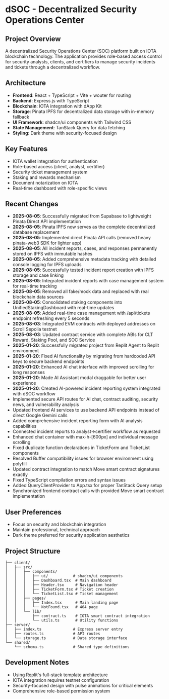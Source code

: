 # dSOC - Decentralized Security Operations Center

## Project Overview
A decentralized Security Operations Center (SOC) platform built on IOTA blockchain technology. The application provides role-based access control for security analysts, clients, and certifiers to manage security incidents and tickets through a decentralized workflow.

## Architecture
- **Frontend**: React + TypeScript + Vite + wouter for routing
- **Backend**: Express.js with TypeScript
- **Blockchain**: IOTA integration with dApp Kit
- **Storage**: Pinata IPFS for decentralized data storage with in-memory fallback
- **UI Framework**: shadcn/ui components with Tailwind CSS
- **State Management**: TanStack Query for data fetching
- **Styling**: Dark theme with security-focused design

## Key Features
- IOTA wallet integration for authentication
- Role-based access (client, analyst, certifier)
- Security ticket management system
- Staking and rewards mechanism
- Document notarization on IOTA
- Real-time dashboard with role-specific views

## Recent Changes
- **2025-08-05**: Successfully migrated from Supabase to lightweight Pinata Direct API implementation
- **2025-08-05**: Pinata IPFS now serves as the complete decentralized database replacement
- **2025-08-05**: Implemented direct Pinata API calls (removed heavy pinata-web3 SDK for lighter app)
- **2025-08-05**: All incident reports, cases, and responses permanently stored on IPFS with immutable hashes
- **2025-08-05**: Added comprehensive metadata tracking with detailed console logging for IPFS uploads
- **2025-08-05**: Successfully tested incident report creation with IPFS storage and case linking
- **2025-08-05**: Integrated incident reports with case management system for real-time tracking
- **2025-08-05**: Removed all fake/mock data and replaced with real blockchain data sources  
- **2025-08-05**: Consolidated staking components into UnifiedStakingDashboard with real-time updates
- **2025-08-05**: Added real-time case management with /api/tickets endpoint refreshing every 5 seconds
- **2025-08-03**: Integrated EVM contracts with deployed addresses on Scroll Sepolia testnet
- **2025-08-03**: Updated contract service with complete ABIs for CLT Reward, Staking Pool, and SOC Service
- **2025-01-20**: Successfully migrated project from Replit Agent to Replit environment
- **2025-01-20**: Fixed AI functionality by migrating from hardcoded API keys to secure backend endpoints
- **2025-01-20**: Enhanced AI chat interface with improved scrolling for long responses
- **2025-01-20**: Made AI Assistant modal draggable for better user experience
- **2025-01-20**: Created AI-powered incident reporting system integrated with dSOC workflow
- Implemented secure API routes for AI chat, contract auditing, security news, and vulnerability analysis
- Updated frontend AI services to use backend API endpoints instead of direct Google Gemini calls
- Added comprehensive incident reporting form with AI analysis capabilities
- Connected incident reports to analyst→certifier workflow as requested
- Enhanced chat container with max-h-[600px] and individual message scrolling
- Fixed duplicate function declarations in TicketForm and TicketList components
- Resolved Buffer compatibility issues for browser environment using polyfill
- Updated contract integration to match Move smart contract signatures exactly
- Fixed TypeScript compilation errors and syntax issues
- Added QueryClientProvider to App.tsx for proper TanStack Query setup
- Synchronized frontend contract calls with provided Move smart contract implementation

## User Preferences
- Focus on security and blockchain integration
- Maintain professional, technical approach
- Dark theme preferred for security application aesthetics

## Project Structure
```
├── client/
│   ├── src/
│   │   ├── components/
│   │   │   ├── ui/           # shadcn/ui components
│   │   │   ├── Dashboard.tsx  # Main dashboard
│   │   │   ├── Header.tsx     # Navigation header
│   │   │   ├── TicketForm.tsx # Ticket creation
│   │   │   └── TicketList.tsx # Ticket management
│   │   ├── pages/
│   │   │   ├── Index.tsx      # Main landing page
│   │   │   └── NotFound.tsx   # 404 page
│   │   └── lib/
│   │       ├── contract.ts    # IOTA smart contract integration
│   │       └── utils.ts       # Utility functions
├── server/
│   ├── index.ts              # Express server entry
│   ├── routes.ts             # API routes
│   └── storage.ts            # Data storage interface
└── shared/
    └── schema.ts             # Shared type definitions
```

## Development Notes
- Using Replit's full-stack template architecture
- IOTA integration requires testnet configuration
- Security-focused design with pulse animations for critical elements
- Comprehensive role-based permission system
